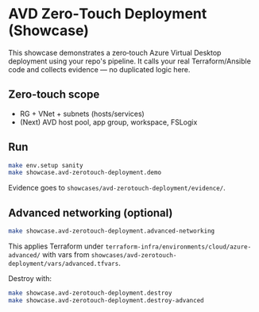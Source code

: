# AVD Zero‑Touch Deployment (Showcase)

This showcase demonstrates a zero‑touch Azure Virtual Desktop deployment using your repo's pipeline.
It calls your real Terraform/Ansible code and collects evidence — no duplicated logic here.

## Zero‑touch scope
- RG + VNet + subnets (hosts/services)
- (Next) AVD host pool, app group, workspace, FSLogix

## Run
```bash
make env.setup sanity
make showcase.avd-zerotouch-deployment.demo
```
Evidence goes to `showcases/avd-zerotouch-deployment/evidence/`.

## Advanced networking (optional)
```bash
make showcase.avd-zerotouch-deployment.advanced-networking
```
This applies Terraform under `terraform-infra/environments/cloud/azure-advanced/` with vars from
`showcases/avd-zerotouch-deployment/vars/advanced.tfvars`.

Destroy with:
```bash
make showcase.avd-zerotouch-deployment.destroy
make showcase.avd-zerotouch-deployment.destroy-advanced
```
